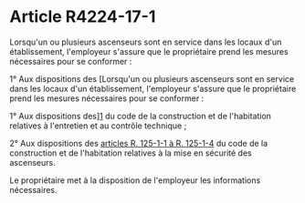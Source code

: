 # Article R4224-17-1

Lorsqu'un ou plusieurs ascenseurs sont en service dans les locaux d'un établissement, l'employeur s'assure que le propriétaire prend les mesures nécessaires pour se conformer : 

1° Aux dispositions des [Lorsqu'un ou plusieurs ascenseurs sont en service dans les locaux d'un établissement, l'employeur s'assure que le propriétaire prend les mesures nécessaires pour se conformer : 

1° Aux dispositions des][1] du code de la construction et de l'habitation relatives à l'entretien et au contrôle technique ; 

2° Aux dispositions des [articles R. 125-1-1 à R. 125-1-4][2] du code de la construction et de l'habitation relatives à la mise en sécurité des ascenseurs. 

Le propriétaire met à la disposition de l'employeur les informations nécessaires.

 [1]: /affichCodeArticle.do?cidTexte=LEGITEXT000006074096&idArticle=LEGIARTI000006896171&dateTexte=&categorieLien=cid
 [2]: /affichCodeArticle.do?cidTexte=LEGITEXT000006074096&idArticle=LEGIARTI000006896167&dateTexte=&categorieLien=cid